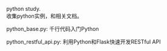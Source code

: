 python study.  
收集python实例，和相关文档。  

python_base.py: 千行代码入门Python

python_restful_api.py: 利用Python和Flask快速开发RESTful API